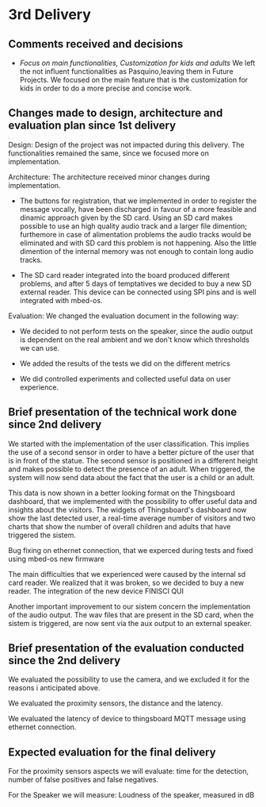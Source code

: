 # 3rd Delivery

## Comments received and decisions

- *Focus on main functionalities, Customization for kids and adults*
We left the not influent functionalities as Pasquino,leaving them in Future Projects. We focused on the main feature that is the customization for kids in order 
to do a more precise and concise work.

## Changes made to design, architecture and evaluation plan since 1st delivery
Design: Design of the project was not impacted during this delivery. The functionalities remained the same, since we focused more on implementation.

Architecture:
The architecture received minor changes during implementation.
- The buttons for registration, that we implemented in order to register the message vocally, have been discharged in favour of a more feasible and dinamic 
approach given by the SD card.
Using an SD card makes possible to use an high quality audio track and a larger file dimention; furthemore in case of alimentation problems the audio tracks 
would be eliminated and with SD card this problem is not happening.
Also the little dimention of the internal memory was not enough to contain long audio tracks.

- The SD card reader integrated into the board produced different problems, and after 5 days of temptatives we decided to buy a new SD external reader. 
This device can be connected using SPI pins and is well integrated with mbed-os.

Evaluation: 
We changed the evaluation document in the following way:
- We decided to not perform tests on the speaker, since the audio output is dependent on the real ambient and we don't know which thresholds we can use.

- We added the results of the tests we did on the different metrics

- We did controlled experiments and collected useful data on user experience.

## Brief presentation of the technical work done since 2nd delivery

We started with the implementation of the user classification. This implies the use of a second sensor in order to have a better picture of the user that is in front
of the statue. The second sensor is positioned in a different height and makes possible to detect the presence of an adult. When triggered, the system will now send data 
about the fact that the user is a child or an adult. 

This data is now shown in a better looking format on the Thingsboard dashboard, that we implemented with the possibility to offer useful data and insights
about the visitors. The widgets of Thingsboard's dashboard now show the last detected user, a real-time average number of visitors and two charts that show the number of overall
children and adults that have triggered the sistem.

Bug fixing on ethernet connection, that we experced during tests and fixed using mbed-os new firmware

The main difficulties that we experienced were caused by the internal sd card reader. We realized that it was broken, so we decided to buy a new reader.
The integration of the new device FINISCI QUI

Another important improvement to our sistem concern the implementation of the audio output. The wav files that are present in the SD card, when the sistem is triggered,
are now sent via the aux output to an external speaker.


## Brief presentation of the evaluation conducted since the 2nd delivery


We evaluated the possibility to use the camera, and we excluded it for the reasons i anticipated above.

We evaluated the proximity sensors, the distance and the latency.

We evaluated the latency of device to thingsboard MQTT message using ethernet connection.

## Expected evaluation for the final delivery

For the proximity sensors aspects we will evaluate: time for the detection, number of false positives and false negatives.

For the Speaker we will measure: Loudness of the speaker, measured in dB


